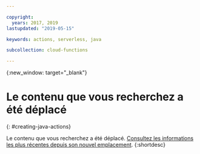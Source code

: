 ```yaml
---

copyright:
  years: 2017, 2019
lastupdated: "2019-05-15"

keywords: actions, serverless, java

subcollection: cloud-functions

---
```


{:new_window: target="_blank"}
# Le contenu que vous recherchez a été déplacé
{: #creating-java-actions}

Le contenu que vous recherchez a été déplacé. [Consultez les informations les plus récentes depuis son nouvel emplacement](/docs/openwhisk?topic=cloud-functions-prep#prep_java).
{:shortdesc}
